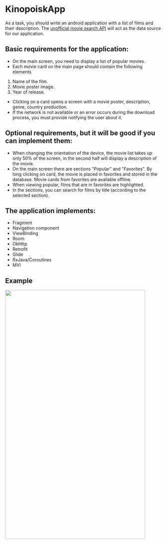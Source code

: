 # KinopoiskApp
As a task, you should write an android application with a list of films and their
description.
The [unofficial movie search API](https://kinopoiskapiunofficial.tech/) will act as the data source for our application.
## Basic requirements for the application:
- On the main screen, you need to display a list of popular movies.
- Each movie card on the main page should contain the following elements
1. Name of the film.
2. Movie poster image.
3. Year of release.
- Clicking on a card opens a screen with a movie poster, description, genre, country
production.
- If the network is not available or an error occurs during the download process, you must provide
notifying the user about it.
## Optional requirements, but it will be good if you can implement them:
- When changing the orientation of the device, the movie list takes up only 50% of the screen, in the second
half will display a description of the movie.
- On the main screen there are sections "Popular" and "Favorites". By long clicking on
card, the movie is placed in favorites and stored in the database. Movie cards from
favorites are available offline.
- When viewing popular, films that are in favorites are highlighted.
- In the sections, you can search for films by title (according to the selected section).

## The application implements:
- Fragment
- Navigation component
- ViewBinding
- Room
- OkHttp
- Retrofit
- Glide
- RxJava/Coroutines
- MVI
## Example
<img src="https://user-images.githubusercontent.com/7962882/220947905-1b07bf64-309f-4152-9e54-d485cee4763e.gif" width="450" height="800" />
